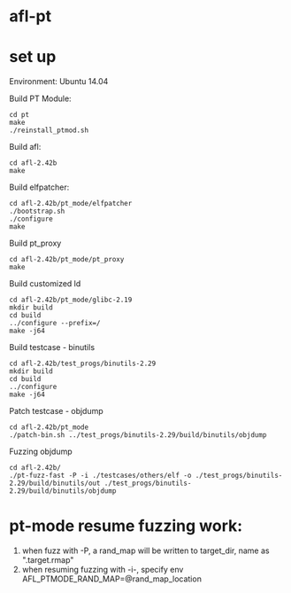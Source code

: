 # afl-pt

# set up
Environment:
Ubuntu 14.04


Build PT Module:
```
cd pt
make
./reinstall_ptmod.sh
```

Build afl:
```
cd afl-2.42b
make
```

Build elfpatcher:
```
cd afl-2.42b/pt_mode/elfpatcher
./bootstrap.sh
./configure
make
```

Build pt_proxy 
```
cd afl-2.42b/pt_mode/pt_proxy
make
```

Build customized ld
```
cd afl-2.42b/pt_mode/glibc-2.19
mkdir build
cd build
../configure --prefix=/
make -j64
```

Build testcase - binutils
```
cd afl-2.42b/test_progs/binutils-2.29
mkdir build
cd build
../configure
make -j64
```

Patch testcase - objdump
```
cd afl-2.42b/pt_mode
./patch-bin.sh ../test_progs/binutils-2.29/build/binutils/objdump
```

Fuzzing objdump
```
cd afl-2.42b/
./pt-fuzz-fast -P -i ./testcases/others/elf -o ./test_progs/binutils-2.29/build/binutils/out ./test_progs/binutils-2.29/build/binutils/objdump
```

# pt-mode resume fuzzing work:
 1) when fuzz with -P, a rand_map will be written to target_dir, name as ".target.rmap"
 2) when resuming fuzzing with -i-, specify env AFL_PTMODE_RAND_MAP=@rand_map_location

